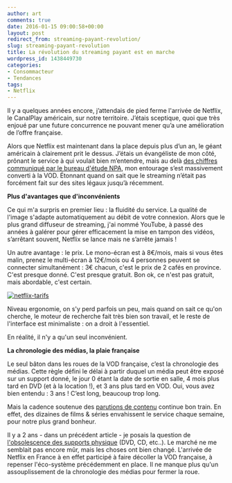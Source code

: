 ```yaml
---
author: art
comments: true
date: 2016-01-15 09:00:58+00:00
layout: post
redirect_from: streaming-payant-revolution/
slug: streaming-payant-revolution
title: La révolution du streaming payant est en marche
wordpress_id: 1438449730
categories:
- Consommacteur
- Tendances
tags:
- Netflix
---
```


Il y a quelques années encore, j’attendais de pied ferme l'arrivée de Netflix, le CanalPlay américain, sur notre territoire. J’étais sceptique, quoi que très enjoué par une future concurrence ne pouvant mener qu’a une amélioration de l’offre française.<!-- more -->

Alors que Netflix est maintenant dans la place depuis plus d’un an, le géant américain à clairement prit le dessus. J’étais un évangéliste de mon côté, prônant le service à qui voulait bien m’entendre, mais au delà [des chiffres communiqué par le bureau d'étude NPA](http://www.rtl.fr/culture/medias-people/netflix-quel-bilan-un-an-apres-son-arrivee-en-france-7779678757), mon entourage s’est massivement converti à la VOD. Étonnant quand on sait que le streaming n’était pas forcément fait sur des sites légaux jusqu’à récemment.

**Plus d'avantages que d'inconvénients**

Ce qui m'a surpris en premier lieu : la fluidité du service. La qualité de l'image s'adapte automatiquement au débit de votre connexion. Alors que le plus grand diffuseur de streaming, j'ai nommé YouTube, à passé des années à galérer pour gérer efficacement la mise en tampon des vidéos, s’arrêtant souvent, Netflix se lance mais ne s’arrête jamais !

Un autre avantage : le prix. Le mono-écran est à 8€/mois, mais si vous êtes malin, prenez le multi-écran à 12€/mois ou 4 personnes peuvent se connecter simultanément : 3€ chacun, c'est le prix de 2 cafés en province. C'est presque donné. C'est presque gratuit. Bon ok, ce n'est pas gratuit, mais abordable, c'est certain.

<a href="https://irz.fr/recherche?q=netflix-tarifs"><img alt="netflix-tarifs" data-src="https://static.irz.fr/2016/01/netflix-tarifs.png" src="https://static.irz.fr/thumb.php?size=<100&crop=0&src=https://static.irz.fr/2016/01/netflix-tarifs.png" /></a>

Niveau ergonomie, on s'y perd parfois un peu, mais quand on sait ce qu'on cherche, le moteur de recherche fait très bien son travail, et le reste de l'interface est minimaliste : on a droit à l'essentiel.

En réalité, il n'y a qu'un seul inconvénient.

**La chronologie des médias, la plaie française**

Le seul bâton dans les roues de la VOD française, c’est la chronologie des médias. Cette règle défini le délai à partir duquel un média peut être exposé sur un support donné, le jour 0 étant la date de sortie en salle, 4 mois plus tard en DVD (et à la location !), et 3 ans plus tard en VOD. Oui, vous avez bien entendu : 3 ans ! C’est long, beaucoup trop long.

Mais la cadence soutenue des [parutions de contenu](http://www.allflicks.fr/) continue bon train. En effet, des dizaines de films & séries envahissent le service chaque semaine, pour notre plus grand bonheur.

Il y a 2 ans - dans un précédent article - je posais la question de [l'obsolescence des supports physique](https://irz.fr/cd-dvd-blueray) (DVD, CD, etc..). Le marché ne me semblait pas encore mûr, mais les choses ont bien changé. L'arrivée de Netflix en France à en effet participé à faire décoller la VOD française, à repenser l'éco-système précédemment en place. Il ne manque plus qu'un assouplissement de la chronologie des médias pour fermer la roue.
